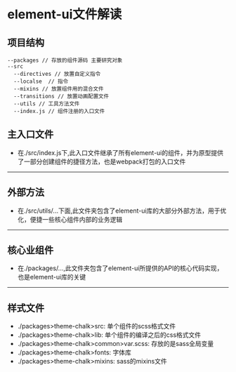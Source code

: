 # element-ui文件解读
## 项目结构
  ```
  --packages // 存放的组件源码 主要研究对象
  --src
    --directives // 放置自定义指令
    --localse  // 指令
    --mixins // 放置组件用的混合文件
    --transitions // 放置动画配置文件
    --utils // 工具方法文件
    --index.js // 组件注册的入口文件
  ```
## 主入口文件
  * 在./src/index.js下,此入口文件继承了所有element-ui的组件，并为原型提供了一部分创建组件的捷径方法，也是webpack打包的入口文件
---
## 外部方法
  * 在./src/utils/...下面,此文件夹包含了element-ui库的大部分外部方法，用于优化，便捷一些核心组件内部的业务逻辑
---
## 核心业组件
  * 在./packages/...,此文件夹包含了element-ui所提供的API的核心代码实现，也是element-ui库的关键
---
## 样式文件
  * ./packages>theme-chalk>src: 单个组件的scss格式文件
  * ./packages>theme-chalk>lib: 单个组件的编译之后的css格式文件
  * ./packages>theme-chalk>common>var.scss: 存放的是sass全局变量
  * ./packages>theme-chalk>fonts: 字体库
  * ./packages>theme-chalk>mixins: sass的mixins文件
